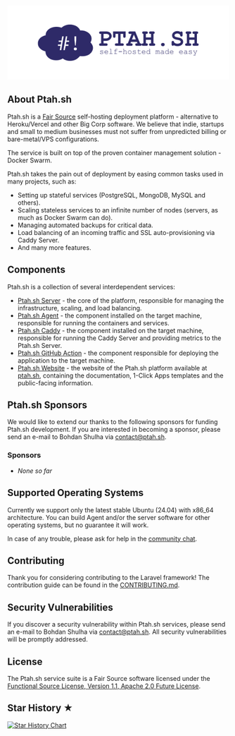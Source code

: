 <p align="center"><a href="https://ptah.sh" target="_blank">
    <img src="https://github.com/ptah-sh/ptah-server/raw/main/.github/assets/logo.png" alt="Ptah.sh Logo">
</a></p>

## About Ptah.sh

Ptah.sh is a [Fair Source](https://fair.io/) self-hosting deployment platform - alternative to Heroku/Vercel and other Big Corp software. We believe that indie, startups and small to medium businesses must not suffer from unpredicted billing or bare-metal/VPS configurations.

The service is built on top of the proven container management solution - Docker Swarm.

Ptah.sh takes the pain out of deployment by easing common tasks used in many projects, such as:

-   Setting up stateful services (PostgreSQL, MongoDB, MySQL and others).
-   Scaling stateless services to an infinite number of nodes (servers, as much as Docker Swarm can do).
-   Managing automated backups for critical data.
-   Load balancing of an incoming traffic and SSL auto-provisioning via Caddy Server.
-   And many more features.

## Components

Ptah.sh is a collection of several interdependent services:

-   [Ptah.sh Server](https://github.com/ptah-sh/ptah-server) - the core of the platform, responsible for managing the infrastructure, scaling, and load balancing.
-   [Ptah.sh Agent](https://github.com/ptah-sh/ptah-agent) - the component installed on the target machine, responsible for running the containers and services.
-   [Ptah.sh Caddy](https://github.com/ptah-sh/ptah-caddy) - the component installed on the target machine, responsible for running the Caddy Server and providing metrics to the Ptah.sh Server.
-   [Ptah.sh GitHub Action](https://github.com/ptah-sh/deploy-action) - the component responsible for deploying the application to the target machine.
-   [Ptah.sh Website](https://github.com/ptah-sh/ptah-sh.github.io) - the website of the Ptah.sh platform available at [ptah.sh](https://ptah.sh), containing the documentation, 1-Click Apps templates and the public-facing information.

## Ptah.sh Sponsors

We would like to extend our thanks to the following sponsors for funding Ptah.sh development. If you are interested in becoming a sponsor, please send an e-mail to Bohdan Shulha via [contact@ptah.sh](mailto:contact@ptah.sh).

### Sponsors

-   _None so far_

## Supported Operating Systems

Currently we support only the latest stable Ubuntu (24.04) with x86_64 architecture. You can build Agent and/or the server software for other operating systems, but no guarantee it will work.

In case of any trouble, please ask for help in the [community chat](https://r.ptah.sh/chat).

## Contributing

Thank you for considering contributing to the Laravel framework! The contribution guide can be found in the [CONTRIBUTING.md](https://github.com/ptah-sh/ptah-server/blob/main/CONTRIBUTING.md).

## Security Vulnerabilities

If you discover a security vulnerability within Ptah.sh services, please send an e-mail to Bohdan Shulha via [contact@ptah.sh](mailto:contact@ptah.sh). All security vulnerabilities will be promptly addressed.

## License

The Ptah.sh service suite is a Fair Source software licensed under the [Functional Source License, Version 1.1, Apache 2.0 Future License](https://github.com/ptah-sh/ptah-server/blob/main/LICENSE.md).

## Star History ★

[![Star History Chart](https://api.star-history.com/svg?repos=ptah-sh/ptah-server&type=Date)](https://star-history.com/#ptah-sh/ptah-server&Date)
